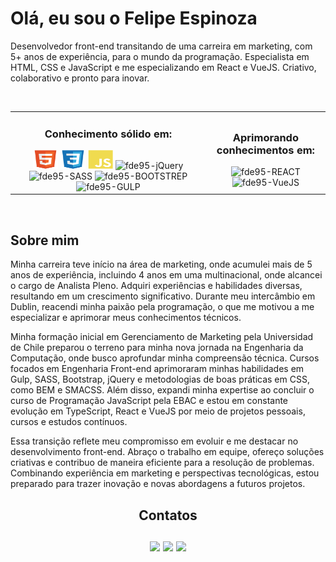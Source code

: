 <h1>
  Olá, eu sou o Felipe Espinoza
</h1>
<p>Desenvolvedor front-end transitando de uma carreira em marketing, com 5+ anos de experiência, para o mundo da programação. Especialista em HTML, CSS e JavaScript e me especializando em React e VueJS. Criativo, colaborativo e pronto para inovar.</p>
<br/>

<div align="center">
    <table>
        <tr>
            <td align="center">
                <h3>Conhecimento sólido em:</h3>
                <img alt="fde95-HTML" height="30" width="40" src="https://raw.githubusercontent.com/devicons/devicon/master/icons/html5/html5-original.svg">
                <img alt="fde95-CSS" height="30" width="40" src="https://raw.githubusercontent.com/devicons/devicon/master/icons/css3/css3-original.svg">
                <img alt="fde95-JS" height="30" width="40" src="https://raw.githubusercontent.com/devicons/devicon/master/icons/javascript/javascript-plain.svg">
                <img alt="fde95-jQuery" height="30" width="40" src="https://cdn.jsdelivr.net/gh/devicons/devicon/icons/jquery/jquery-original.svg">
                <img alt="fde95-SASS" height="30" width="40" src="https://cdn.jsdelivr.net/gh/devicons/devicon/icons/sass/sass-original.svg">
                <img alt="fde95-BOOTSTREP" height="30" width="40" src="https://cdn.jsdelivr.net/gh/devicons/devicon/icons/bootstrap/bootstrap-original.svg">
                <img alt="fde95-GULP" height="40" width="40" src="https://cdn.jsdelivr.net/gh/devicons/devicon/icons/gulp/gulp-plain.svg">
            </td>
            <td align="center">
                <h3>Aprimorando conhecimentos em:</h3>
                <img alt="fde95-REACT" height="30" width="40" src="https://cdn.jsdelivr.net/gh/devicons/devicon/icons/react/react-original.svg">
                <img alt="fde95-VueJS" height="30" width="40" src="https://cdn.jsdelivr.net/gh/devicons/devicon/icons/vuejs/vuejs-original.svg">
            </td>
        </tr>
    </table>
</div>
<br/>

<h2>Sobre mim</h2>
<p>
  Minha carreira teve início na área de marketing, onde acumulei mais de 5 anos de experiência, incluindo 4 anos em uma multinacional, onde alcancei o cargo de Analista Pleno. Adquiri experiências e habilidades diversas,    resultando em um crescimento significativo. Durante meu intercâmbio em Dublin, reacendi minha paixão pela programação, o que me motivou a me especializar e aprimorar meus conhecimentos técnicos.
</p>
<p>
  Minha formação inicial em Gerenciamento de Marketing pela Universidad de Chile preparou o terreno para minha nova jornada na Engenharia da Computação, onde busco aprofundar minha compreensão técnica. Cursos focados em     Engenharia Front-end aprimoraram minhas habilidades em Gulp, SASS, Bootstrap, jQuery e metodologias de boas práticas em CSS, como BEM e SMACSS. Além disso, expandi minha expertise ao concluir o curso de Programação        JavaScript pela EBAC e estou em constante evolução em TypeScript, React e VueJS por meio de projetos pessoais, cursos e estudos contínuos.
</p>
<p>
  Essa transição reflete meu compromisso em evoluir e me destacar no desenvolvimento front-end. Abraço o trabalho em equipe, ofereço soluções criativas e contribuo de maneira eficiente para a resolução de problemas.         Combinando experiência em marketing e perspectivas tecnológicas, estou preparado para trazer inovação e novas abordagens a futuros projetos.
</p>

<h2 align="center">
  <b>Contatos</b>
  <br></br>
      <div style="display: inline_block">
      <a href="https://instagram.com/fde.95" target="_blank"><img src="https://img.shields.io/badge/Instagram-E4405F?style=for-the-badge&logo=instagram&logoColor=white" target="_blank"></a>
      <a href = "mailto:fdespinoza95@gmail.com"><img src="https://img.shields.io/badge/Gmail-D14836?style=for-the-badge&logo=gmail&logoColor=white" target="_blank"></a>
      <a href="https://www.linkedin.com/in/fde95" target="_blank"><img src="https://img.shields.io/badge/LinkedIn-0077B5?style=for-the-badge&logo=linkedin&logoColor=white" target="_blank"></a>
</h2>
